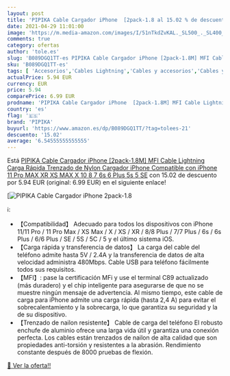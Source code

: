```yaml
---
layout: post
title: 'PIPIKA Cable Cargador iPhone  [2pack-1.8 al 15.02 % de descuento'
date: 2021-04-29 11:01:00
image: 'https://m.media-amazon.com/images/I/51nTkdZvKAL._SL500_._SL400_.jpg'
comments: true
category: ofertas
author: 'tole.es'
slug: 'B089DGQ1TT-es PIPIKA Cable Cargador iPhone [2pack-1.8M] MFI Cable...'
sku: 'B089DGQ1TT-es'
tags: [ 'Accesorios','Cables Lightning','Cables y accesorios','Cables y conectores','Informática','iphone','pipika', ]
actualPrice: 5.94 EUR
currency: EUR
price: 5.94
comparePrice: 6.99 EUR
prodname: 'PIPIKA Cable Cargador iPhone  [2pack-1.8M] MFI Cable Lightning Carga Rápida Trenzado de Nylon Cargador iPhone Compatible con iPhone 11 Pro MAX XR XS MAX X 10 8 7 6s 6 Plus 5s 5 SE'
country: 'es'
flag: '🇪🇸'
brand: 'PIPIKA'
buyurl: 'https://www.amazon.es/dp/B089DGQ1TT/?tag=tolees-21'
descuento: '15.02'
average: '6.54555555555555'
---
```


Está [PIPIKA Cable Cargador iPhone  [2pack-1.8M] MFI Cable Lightning Carga Rápida Trenzado de Nylon Cargador iPhone Compatible con iPhone 11 Pro MAX XR XS MAX X 10 8 7 6s 6 Plus 5s 5 SE](https://www.amazon.es/dp/B089DGQ1TT/?tag=tolees-21) con 15.02 de descuento por 5.94 EUR (original: 6.99 EUR) en el siguiente enlace!

[![PIPIKA Cable Cargador iPhone  [2pack-1.8](https://m.media-amazon.com/images/I/51nTkdZvKAL._SL500_._SL400_.jpg)](https://www.amazon.es/dp/B089DGQ1TT/?tag=tolees-21)

ℹ️:

- 【Compatibilidad】 Adecuado para todos los dispositivos con iPhone 11/11 Pro / 11 Pro Max / XS Max / X / XS / XR / 8/8 Plus / 7/7 Plus / 6s / 6s Plus / 6/6 Plus / SE / 5S / 5C / 5 y el último sistema iOS.
- 【Carga rápida y transferencia de datos】 La carga del cable del teléfono admite hasta 5V / 2.4A y la transferencia de datos de alta velocidad administra 480Mbps. Cable USB para teléfono fácilmente todos sus requisitos.
- 【MFI】: pase la certificación MFi y use el terminal C89 actualizado (más duradero) y el chip inteligente para asegurarse de que no se muestre ningún mensaje de advertencia. Al mismo tiempo, este cable de carga para iPhone admite una carga rápida (hasta 2,4 A) para evitar el sobrecalentamiento y la sobrecarga, lo que garantiza su seguridad y la de su dispositivo.
- 【Trenzado de nailon resistente】 Cable de carga del teléfono El robusto enchufe de aluminio ofrece una larga vida útil y garantiza una conexión perfecta. Los cables están trenzados de nailon de alta calidad que son propiedades anti-torsión y resistentes a la abrasión. Rendimiento constante después de 8000 pruebas de flexión.

[🛒 Ver la oferta!!](https://www.amazon.es/dp/B089DGQ1TT/?tag=tolees-21)
